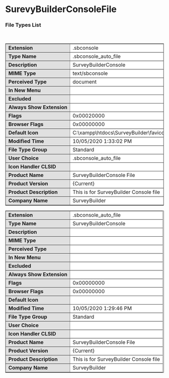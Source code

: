# SurevyBuilderConsoleFile
<html>
<body>
 <h3>File Types List</h3>
<br><p><table border="1" cellpadding="5">
<tr><td bgcolor="E0E0E0" nowrap><b>Extension</b><td bgcolor=#FFFFFF nowrap>.sbconsole
<tr><td bgcolor="E0E0E0" nowrap><b>Type Name</b><td bgcolor=#FFFFFF nowrap>.sbconsole_auto_file
<tr><td bgcolor="E0E0E0" nowrap><b>Description</b><td bgcolor=#FFFFFF nowrap>SurveyBuilderConsole
<tr><td bgcolor="E0E0E0" nowrap><b>MIME Type</b><td bgcolor=#FFFFFF nowrap>text/sbconsole
<tr><td bgcolor="E0E0E0" nowrap><b>Perceived Type</b><td bgcolor=#FFFFFF nowrap>document
<tr><td bgcolor="E0E0E0" nowrap><b>In New Menu</b><td bgcolor=#FFFFFF nowrap>&nbsp;
<tr><td bgcolor="E0E0E0" nowrap><b>Excluded</b><td bgcolor=#FFFFFF nowrap>&nbsp;
<tr><td bgcolor="E0E0E0" nowrap><b>Always Show Extension</b><td bgcolor=#FFFFFF nowrap>&nbsp;
<tr><td bgcolor="E0E0E0" nowrap><b>Flags</b><td bgcolor=#FFFFFF nowrap>0x00020000
<tr><td bgcolor="E0E0E0" nowrap><b>Browser Flags</b><td bgcolor=#FFFFFF nowrap>0x00000000
<tr><td bgcolor="E0E0E0" nowrap><b>Default Icon</b><td bgcolor=#FFFFFF nowrap>C:\xampp\htdocs\SurveyBuilder\favicon.ico,0
<tr><td bgcolor="E0E0E0" nowrap><b>Modified Time</b><td bgcolor=#FFFFFF nowrap>10/05/2020 1:33:02 PM
<tr><td bgcolor="E0E0E0" nowrap><b>File Type Group</b><td bgcolor=#FFFFFF nowrap>Standard
<tr><td bgcolor="E0E0E0" nowrap><b>User Choice</b><td bgcolor=#FFFFFF nowrap>.sbconsole_auto_file
<tr><td bgcolor="E0E0E0" nowrap><b>Icon Handler CLSID</b><td bgcolor=#FFFFFF nowrap>&nbsp;
<tr><td bgcolor="E0E0E0" nowrap><b>Product Name</b><td bgcolor=#FFFFFF nowrap>SurveyBuilderConsole File
<tr><td bgcolor="E0E0E0" nowrap><b>Product Version</b><td bgcolor=#FFFFFF nowrap>{Current}
<tr><td bgcolor="E0E0E0" nowrap><b>Product Description</b><td bgcolor=#FFFFFF nowrap>This is for SurveyBuilder Console file
<tr><td bgcolor="E0E0E0" nowrap><b>Company Name</b><td bgcolor=#FFFFFF nowrap>SurveyBuilder
</table><p>
<table border="1" cellpadding="5">
<tr><td bgcolor="E0E0E0" nowrap><b>Extension</b><td bgcolor=#FFFFFF nowrap>.sbconsole_auto_file
<tr><td bgcolor="E0E0E0" nowrap><b>Type Name</b><td bgcolor=#FFFFFF nowrap>SurveyBuilderConsole
<tr><td bgcolor="E0E0E0" nowrap><b>Description</b><td bgcolor=#FFFFFF nowrap>&nbsp;
<tr><td bgcolor="E0E0E0" nowrap><b>MIME Type</b><td bgcolor=#FFFFFF nowrap>&nbsp;
<tr><td bgcolor="E0E0E0" nowrap><b>Perceived Type</b><td bgcolor=#FFFFFF nowrap>&nbsp;
<tr><td bgcolor="E0E0E0" nowrap><b>In New Menu</b><td bgcolor=#FFFFFF nowrap>&nbsp;
<tr><td bgcolor="E0E0E0" nowrap><b>Excluded</b><td bgcolor=#FFFFFF nowrap>&nbsp;
<tr><td bgcolor="E0E0E0" nowrap><b>Always Show Extension</b><td bgcolor=#FFFFFF nowrap>&nbsp;
<tr><td bgcolor="E0E0E0" nowrap><b>Flags</b><td bgcolor=#FFFFFF nowrap>0x00000000
<tr><td bgcolor="E0E0E0" nowrap><b>Browser Flags</b><td bgcolor=#FFFFFF nowrap>0x00000000
<tr><td bgcolor="E0E0E0" nowrap><b>Default Icon</b><td bgcolor=#FFFFFF nowrap>&nbsp;
<tr><td bgcolor="E0E0E0" nowrap><b>Modified Time</b><td bgcolor=#FFFFFF nowrap>10/05/2020 1:29:46 PM
<tr><td bgcolor="E0E0E0" nowrap><b>File Type Group</b><td bgcolor=#FFFFFF nowrap>Standard
<tr><td bgcolor="E0E0E0" nowrap><b>User Choice</b><td bgcolor=#FFFFFF nowrap>&nbsp;
<tr><td bgcolor="E0E0E0" nowrap><b>Icon Handler CLSID</b><td bgcolor=#FFFFFF nowrap>&nbsp;
<tr><td bgcolor="E0E0E0" nowrap><b>Product Name</b><td bgcolor=#FFFFFF nowrap>SurveyBuilderConsole File
<tr><td bgcolor="E0E0E0" nowrap><b>Product Version</b><td bgcolor=#FFFFFF nowrap>{Current}
<tr><td bgcolor="E0E0E0" nowrap><b>Product Description</b><td bgcolor=#FFFFFF nowrap>This is for SurveyBuilder Console file
<tr><td bgcolor="E0E0E0" nowrap><b>Company Name</b><td bgcolor=#FFFFFF nowrap>SurveyBuilder
</table><p>

</body></html>

